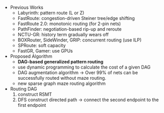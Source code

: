 * Previous Works
	* Labyrinth: pattern route (L or Z)
	* FastRoute: congestion-driven Steiner tree/edge shifting 
	* FastRoute 2.0: monotonic routing (for 2-pin nets)
	* PathFinder: negotiation-based rip-up and reroute
	* NCTU-GR: history term gradually wears off
	* BOXRouter, SideWinder, GRIP: concurrent routing (use ILP)
	* SPRoute: soft capacity
	* FastGR, Gamer: use GPUs
* Proposed Algorithm
	* **DAG-based generalized pattern routing**
	* use dynamic programming to calculate the cost of a given DAG
	* DAG augmentation algorithm -> Over 99% of nets can be successfully routed without maze routing.
	* new sparse graph maze routing algorithm
* Routing DAG
	1. construct RSMT
	2. DFS construct directed path -> connect the second endpoint to the first endpoint
